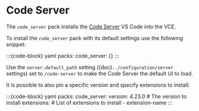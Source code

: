 # Code Server

The `code_server` pack installs the [Code Server](https://github.com/coder/code-server) VS Code into the VCE.

To install the `code_server` pack with its default settings use the following snippet:

:::{code-block} yaml
packs:
  code_server: {}
:::

Use the `server.default_path` setting ({doc}`../configuration/server` settings) set to `/code-server` to make
the Code Server the default UI to load.

It is possible to also pin a specific version and specify extensions to install:

:::{code-block} yaml
packs:
  code_server:
    version: 4.23.0     # The version to install
    extensions:         # List of extensions to install
      - extension-name
:::
